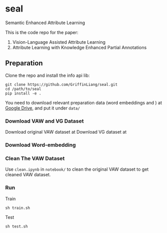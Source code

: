 # seal
Semantic Enhanced Attribute Learning

This is the code repo for the paper:
1. Vision-Language Assisted Attribute Learning
2. Attribute Learning with Knowledge Enhanced Partial Annotations



## Preparation

Clone the repo and install the info api lib:

```
git clone https://github.com/GriffinLiang/seal.git
cd /path/to/seal
pip install -e .
```

You need to download relevant preparation data (word embeddings and ) at [Google Drive](), and put it under `data/`

### Download VAW and VG Dataset
Download original VAW dataset at 
Download VG dataset at 

### Download Word-embedding


### Clean The VAW Dataset
Use `clean.ipynb` in `notebook/` to clean the original VAW dataset to get cleaned VAW dataset.


### Run

Train
```
sh train.sh
```

Test
```
sh test.sh
```
